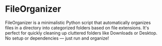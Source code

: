 # FileOrganizer
FileOrganizer is a minimalistic Python script that automatically organizes files in a directory into categorized folders based on file extensions. It's perfect for quickly cleaning up cluttered folders like Downloads or Desktop. No setup or dependencies — just run and organize!
